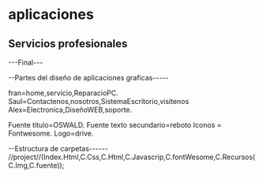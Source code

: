 # aplicaciones
Servicios profesionales
------------------------------------------------------------------------------------
---Final---

--Partes del diseño de aplicaciones graficas-----


fran=home,servicio,ReparacioPC.
Saul=Contactenos,nosotros,SistemaEscritorio,visitenos
Alex=Electronica,DiseñoWEB,soporte.

Fuente titulo=OSWALD.
Fuente texto secundario=reboto
Iconos = Fontwesome.
Logo=drive.

--Estructura de carpetas------
//project//(Index.Html,C.Css,C.Html,C.Javascrip,C.fontWesome,C.Recursos(C.Img,C.fuente));
